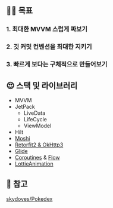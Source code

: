 ## ☝🏻 목표

### 1. 최대한 MVVM 스럽게 짜보기

### 2. 깃 커밋 컨벤션을 최대한 지키기

### 3. 빠르게 보다는 구체적으로 만들어보기

## 😍 스택 및 라이브러리

- MVVM
- JetPack
    - LiveData
    - LifeCycle
    - ViewModel
- Hilt
- [Moshi](https://github.com/square/moshi/)
- [Retorfit2 & OkHttp3](https://github.com/square/retrofit)
- [Glide](https://github.com/bumptech/glide)
- [Coroutines](https://github.com/Kotlin/kotlinx.coroutines) & [Flow](https://kotlin.github.io/kotlinx.coroutines/kotlinx-coroutines-core/kotlinx.coroutines.flow/)
- [LottieAnimation](https://github.com/airbnb/lottie-ios)

## 📌 참고

[skydoves/Pokedex](https://github.com/skydoves/Pokedex)
